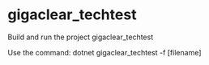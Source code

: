 # gigaclear_techtest

Build and run the project gigaclear_techtest

Use the command:
dotnet gigaclear_techtest -f [filename]
